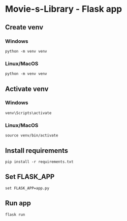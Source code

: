 # Movie-s-Library - Flask app

## Create **venv**
### Windows
    python -m venv venv
### Linux/MacOS
    python -m venv venv

## Activate **venv** 
### Windows
    venv\Scripts\activate
### Linux/MacOS
    source venv/bin/activate

## Install requirements
    pip install -r requirements.txt

## Set FLASK_APP
    set FLASK_APP=app.py

## Run app 
    flask run
